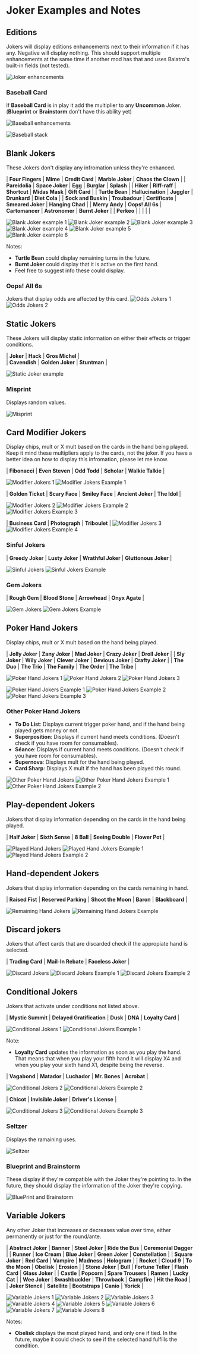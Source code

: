 # Joker Examples and Notes

## Editions

Jokers will display editions enhancements next to their information if it has any. Negative will display nothing. This should support multiple enhancements at the same time if another mod has that and uses Balatro's built-in fields (not tested).

![Joker enhancements](01_enhancements.png)

### Baseball Card

If **Baseball Card** is in play it add the multiplier to any **Uncommon** Joker. (**Blueprint** or **Brainstorm** don't have this ability yet)

![Baseball enhancements](01_baseball.png)

![Baseball stack](01_baseball_stack.png)

## Blank Jokers

These Jokers don't display any infromation unless they're enhanced.

| **Four Fingers** | **Mime** | **Credit Card** | **Marble Joker** | **Chaos the Clown** |
| **Pareidolia** | **Space Joker** | **Egg** | **Burglar** | **Splash** |
| **Hiker** | **Riff-raff** | **Shortcut** | **Midas Mask** | **Gift Card** |
| **Turtle Bean** | **Hallucination** | **Juggler** | **Drunkard** | **Diet Cola** |
| **Sock and Buskin** | **Troubadour** | **Certificate** | **Smeared Joker** | **Hanging Chad** |
| **Merry Andy** | **Oops! All 6s** | **Cartomancer** | **Astronomer** | **Burnt Joker** |
| **Perkeo** |  |  |  |  |

![Blank Joker example 1](02_blank_joker_1.png)
![Blank Joker example 2](02_blank_joker_2.png)
![Blank Joker example 3](02_blank_joker_3.png)
![Blank Joker example 4](02_blank_joker_4.png)
![Blank Joker example 5](02_blank_joker_5.png)
![Blank Joker example 6](02_blank_joker_6.png)

Notes:

- **Turtle Bean** could display remaining turns in the future.
- **Burnt Joker** could display that it is active on the first hand.
- Feel free to suggest info these could display.

### Oops! All 6s

Jokers that display odds are affected by this card.
![Odds Jokers 1](02_odds_jokers_1.png)
![Odds Jokers 2](02_odds_jokers_2.png)

## Static Jokers

These Jokers will display static information on either their effects or trigger conditions.

| **Joker** | **Hack** | **Gros Michel** |  
| **Cavendish** | **Golden Joker** | **Stuntman** |

![Static Joker example](03_static_joker.png)

### Misprint

Displays random values.

![Misprint](03_misprint.gif)

## Card Modifier Jokers

Display chips, mult or X mult based on the cards in the hand being played. Keep it mind these multipliers apply to the cards, not the joker. If you have a better idea on how to display this infromation, please let me know.

| **Fibonacci** | **Even Steven** | **Odd Todd** | **Scholar** | **Walkie Talkie** |

![Modifier Jokers 1](04_modifier_jokers_1.png)
![Modifier Jokers Example 1](04_modifier_jokers_2.png)

| **Golden Ticket** | **Scary Face** | **Smiley Face** | **Ancient Joker** | **The Idol** |

![Modifier Jokers 2](04_modifier_jokers_3.png)
![Modifier Jokers Example 2](04_modifier_jokers_4.png)
![Modifier Jokers Example 3](04_modifier_jokers_5.png)

| **Business Card** | **Photograph** | **Triboulet** |
![Modifier Jokers 3](04_modifier_jokers_6.png)
![Modifier Jokers Example 4](04_modifier_jokers_7.png)

### Sinful Jokers

| **Greedy Joker** | **Lusty Joker** | **Wrathful Joker** | **Gluttonous Joker** |

![Sinful Jokers](04_sinful_jokers_1.png)
![Sinful Jokers Example](04_sinful_jokers_2.png)

### Gem Jokers

| **Rough Gem** | **Blood Stone** | **Arrowhead** | **Onyx Agate** |

![Gem Jokers](04_gem_jokers_1.png)
![Gem Jokers Example](04_gem_jokers_2.png)

## Poker Hand Jokers

Display chips, mult or X mult based on the hand being played.

| **Jolly Joker** | **Zany Joker** | **Mad Joker** | **Crazy Joker** | **Droll Joker** |
| **Sly Joker** | **Wily Joker** | **Clever Joker** | **Devious Joker** | **Crafty Joker** |
| **The Duo** | **The Trio** | **The Family** | **The Order** | **The Tribe** |

![Poker Hand Jokers 1](05_poker_hand_jokers_1.png)
![Poker Hand Jokers 2](05_poker_hand_jokers_2.png)
![Poker Hand Jokers 3](05_poker_hand_jokers_3.png)

![Poker Hand Jokers Example 1](05_poker_hand_jokers_example_1.png)
![Poker Hand Jokers Example 2](05_poker_hand_jokers_example_2.png)
![Poker Hand Jokers Example 3](05_poker_hand_jokers_example_3.png)

### Other Poker Hand Jokers

- **To Do List**: Displays current trigger poker hand, and if the hand being played gets money or not.
- **Superposition**: Displays if current hand meets conditions. (Doesn't check if you have room for consumables).
- **Séance**: Displays if current hand meets conditions. (Doesn't check if you have room for consumables).
- **Supernova**: Displays mult for the hand being played.
- **Card Sharp**: Displays X mult if the hand has been played this round.

![Other Poker Hand Jokers](05_other_poker_hand_jokers_1.png)
![Other Poker Hand Jokers Example 1](05_other_poker_hand_jokers_2.png)
![Other Poker Hand Jokers Example 2](05_other_poker_hand_jokers_3.png)

## Play-dependent Jokers

Jokers that display information depending on the cards in the hand being played.

| **Half Joker** | **Sixth Sense** | **8 Ball** | **Seeing Double** | **Flower Pot** |

![Played Hand Jokers](06_played_hand_jokers_1.png)
![Played Hand Jokers Example 1](06_played_hand_jokers_2.png)
![Played Hand Jokers Example 2](06_played_hand_jokers_3.png)

## Hand-dependent Jokers

Jokers that display information depending on the cards remaining in hand.

| **Raised Fist** | **Reserved Parking** | **Shoot the Moon** | **Baron** | **Blackboard** |

![Remaining Hand Jokers](07_remaining_hand_jokers_1.png)
![Remaining Hand Jokers Example](07_remaining_hand_jokers_2.png)

## Discard jokers

Jokers that affect cards that are discarded check if the appropiate hand is selected.

| **Trading Card** | **Mail-In Rebate** | **Faceless Joker** |

![Discard Jokers](08_discard_jokers_1.png)
![Discard Jokers Example 1](08_discard_jokers_2.png)
![Discard Jokers Example 2](08_discard_jokers_3.png)

## Conditional Jokers

Jokers that activate under conditions not listed above.

| **Mystic Summit** | **Delayed Gratification** | **Dusk** | **DNA** | **Loyalty Card** |

![Conditional Jokers 1](09_conditional_jokers_1.png)
![Conditional Jokers Example 1](09_conditional_jokers_2.png)

Note:

- **Loyalty Card** updates the information as soon as you play the hand. That means that when you play your fifth hand it will display X4 and when you play your sixth hand X1, despite being the reverse.

| **Vagabond** | **Matador** | **Luchador** | **Mr. Bones** | **Acrobat** |

![Conditional Jokers 2](09_conditional_jokers_3.png)
![Conditional Jokers Example 2](09_conditional_jokers_4.png)

| **Chicot** | **Invisible Joker** | **Driver's License** |

![Conditional Jokers 3](09_conditional_jokers_5.png)
![Conditional Jokers Example 3](09_conditional_jokers_6.png)

### Seltzer

Displays the ramaining uses.

![Seltzer](09_conditional_jokers_7.png)

### Blueprint and Brainstorm

These display if they're compatible with the Joker they're pointing to. In the future, they should display the information of the Joker they're copying.

![BluePrint and Brainstorm](09_blueprint_brainstorm.png)

## Variable Jokers

Any other Joker that increases or decreases value over time, either permanently or just for the round/ante.

| **Abstract Joker** | **Banner** | **Steel Joker** | **Ride the Bus** | **Ceremonial Dagger** |
| **Runner** | **Ice Cream** | **Blue Joker** | **Green Joker** | **Constellation** |
| **Square Joker** | **Red Card** | **Vampire** | **Madness** | **Hologram** |
| **Rocket** | **Cloud 9** | **To the Moon** | **Obelisk** | **Erosion** |
| **Stone Joker** | **Bull** | **Fortune Teller** | **Flash Card** | **Glass Joker** |
| **Castle** | **Popcorn** | **Spare Trousers** | **Ramen** | **Lucky Cat** |
| **Wee Joker** | **Swashbuckler** | **Throwback** | **Campfire** | **Hit the Road** |
| **Joker Stencil** | **Satellite** | **Bootstraps** | **Canio** | **Yorick** |

![Variable Jokers 1](10_variable_jokers_1.png)
![Variable Jokers 2](10_variable_jokers_2.png)
![Variable Jokers 3](10_variable_jokers_3.png)
![Variable Jokers 4](10_variable_jokers_4.png)
![Variable Jokers 5](10_variable_jokers_5.png)
![Variable Jokers 6](10_variable_jokers_6.png)
![Variable Jokers 7](10_variable_jokers_7.png)
![Variable Jokers 8](10_variable_jokers_8.png)

Notes:

- **Obelisk** displays the most played hand, and only one if tied. In the future, maybe it could check to see if the selected hand fulfills the condition.
